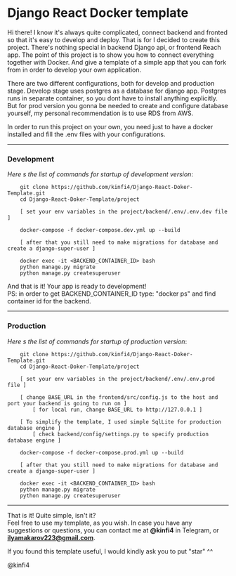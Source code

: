 # Django React Docker template

Hi there! I know it's always quite complicated, connect backend and fronted so that it's easy to develop and deploy. That is for I decided to create this project.
There's nothing special in backend Django api, or frontend Reach app. The point of this project is to show you how to connect everything
together with Docker. And give a template of a simple app that you can fork from in order to develop your own application.   

There are two different configurations, both for develop and production stage. Develop stage uses postgres as a database for django app. Postgres
runs in separate container, so you dont have to install anything explicitly. But for prod version you gonna be needed to create and configure
database yourself, my personal recommendation is to use RDS from AWS.     

In order to run this project on your own, you need just to have a docker installed and fill the .env files with your configurations.   

-----------------------------------------------------------

### Development
*Here s the list of commands for startup of development version*:
        
        git clone https://github.com/kinfi4/Django-React-Doker-Template.git
        cd Django-React-Doker-Template/project
        
        [ set your env variables in the project/backend/.env/.env.dev file ]
    
        docker-compose -f docker-compose.dev.yml up --build
        
        [ after that you still need to make migrations for database and create a django-super-user ]
    
        docker exec -it <BACKEND_CONTAINER_ID> bash
        python manage.py migrate
        python manage.py createsuperuser

And that is it! Your app is ready to development!   
PS: in order to get BACKEND_CONTAINER_ID type: "docker ps" and find container id for the backend.  

---------------------------------------------------------

### Production
*Here s the list of commands for startup of production version*:

        git clone https://github.com/kinfi4/Django-React-Doker-Template.git
        cd Django-React-Doker-Template/project
        
        [ set your env variables in the project/backend/.env/.env.prod file ]

        [ change BASE_URL in the frontend/src/config.js to the host and port your backend is going to run on ]
            [ for local run, change BASE_URL to http://127.0.0.1 ]

        [ To simplify the template, I used simple SqlLite for production database engine ]
            [ check backend/config/settings.py to specify production database engine ]

        docker-compose -f docker-compose.prod.yml up --build
        
        [ after that you still need to make migrations for database and create a django-super-user ]
    
        docker exec -it <BACKEND_CONTAINER_ID> bash
        python manage.py migrate
        python manage.py createsuperuser

---------------------------------------------------------

That is it! Quite simple, isn't it?  
Feel free to use my template, as you wish. In case you have any suggestions or questions, 
you can contact me at **@kinfi4** in Telegram, or **ilyamakarov223@gmail.com**.  

If you found this template useful, I would kindly ask you to put "star" ^^

@kinfi4